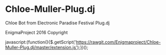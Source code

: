 # Chloe-Muller-Plug.dj
Chloe Bot from Electronic Paradise Festival Plug.dj

EnigmaProject 2016 Copyright

javascript:(function(){$.getScript('https://rawgit.com/Enigmaproject/Chloe-Muller-Plug.dj/master/extension.js');})();
